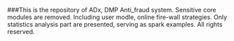 ###This is the repository of ADx, DMP Anti_fraud system.
Sensitive core modules are removed. Including user modle, online fire-wall strategies. 
Only statistics analysis part are presented, serving as spark examples.
All rights reserved.

